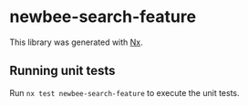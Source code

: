 # newbee-search-feature

This library was generated with [Nx](https://nx.dev).

## Running unit tests

Run `nx test newbee-search-feature` to execute the unit tests.
